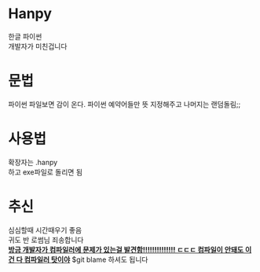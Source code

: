 # Hanpy
한글 파이썬
<br/>개발자가 미친겁니다

# 문법
파이썬 파일보면 감이 온다. 파이썬 예약어들만 뜻 지정해주고 나머지는 랜덤돌림;;

# 사용법
확장자는 .hanpy
<br/>하고 exe파일로 돌리면 됨

# 추신
심심할때 시간때우기 좋음
<br/>귀도 반 로썸님 죄송합니다
<br/><U>**방금 개발자가 컴파일러에 문제가 있는걸 발견함!!!!!!!!!!!!!! ㄷㄷㄷ 컴파일이 안돼도 이건 다 컴파일러 탓이야**</U>
$git blame 하셔도 됩니다
